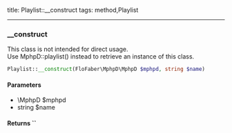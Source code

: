 title: Playlist::__construct
tags: method,Playlist

---

<div class="method">
<h3 class="method-name">__construct</h3>
<p>This class is not intended for direct usage.<br>Use MphpD::playlist() instead to retrieve an instance of this class.</p>

```php
Playlist::__construct(FloFaber\MphpD\MphpD $mphpd, string $name)
```

#### Parameters

*  \MphpD $mphpd
*  string $name


#### Returns ``



</div>